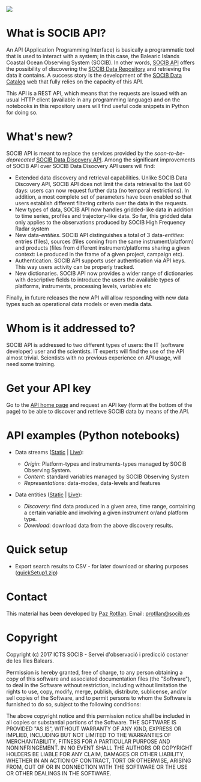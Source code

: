 
![](assets/bg-masthead3.jpg.png)

# What is SOCIB API?

An API (Application Programming Interface) is basically a programmatic tool that is used to interact with a system; in this case, the Balearic Islands Coastal Ocean Observing System (SOCIB). In other words, [SOCIB API](http://api.socib.es/) offers the possibility of discovering the <a href="https://socib.es/data/data-repository">SOCIB Data Repository</a> and retrieving the data it contains. A success story is the development of the [SOCIB Data Catalog](http://apps.socib.es/data-catalog/) web that fully relies on the capacity of this API.

This API is a REST API, which means that the requests are issued with an usual HTTP client (available in any programming language) and on the notebooks in this repository users will find useful code snippets in Python for doing so.

# What's new?

SOCIB API is meant to replace the services provided by the <i>soon-to-be-deprecated</i> <a href="http://apps.socib.es/DataDiscovery/index.jsp" target="_blank">SOCIB Data Discovery API</a>. Among the significant improvements of SOCIB API over SOCIB Data Disocvery API users will find:
<ul>
	<li>Extended data discovery and retrieval capabilities. Unlike SOCIB Data Discovery API, SOCIB API does not limit the data retrieval to the last 60 days: users can now request further data (no temporal restrictions). In addition, a most complete set of parameters have been enabled so that users establish different filtering criteria over the data in the requests.</li>
	<li>New types of data, SOCIB API now handles gridded-like data in addition to time series, profiles and trajectory-like data. So far, this gridded data only applies to the observations produced by SOCIB High Frequency Radar system</li>
	<li>New data-<i>entities</i>. SOCIB API distinguishes a total of 3 data-<i>entities</i>: entries (files), sources (files coming from the same instrument/platform) and products (files from different instrument/platforms sharing a given context: i.e produced in the frame of a given project, campaign etc).</li>
	<li>Authentication. SOCIB API supports user authentication via API keys. This way users activity can be properly tracked.</li>
	<li>New dictionaries. SOCIB API now provides a wider range of dictionaries with descriptive fields to introduce the users the available types of platforms, instruments, processing levels, variables etc</li>
</ul>
Finally, in future releases the new API will allow responding with new data types such as operational data models or even media data.

# Whom is it addressed to?

SOCIB API is addressed to two different types of users: the IT (software developer) user and the scientists. IT experts will find the use of the API almost trivial. Scientists with no previous experience on API usage, will need some training.

# Get your API key
Go to the [API home page](http://api.socib.es/home/) and request an API key (form at the bottom of the page) to be able to discover and retrieve SOCIB data by means of the API.


# API examples (Python notebooks)

* Data streams ([Static](01-Getting-started.ipynb) | [Live](https://mybinder.org/v2/gh/socib/API_examples/c24841beefcfbacdb1d4c572d3b2a406c183e9b0?filepath=01-Getting-started.ipynb)):
    - *Origin*: Platform-types and instruments-types managed by SOCIB Observing System.
	- *Content*: standard variables managed by SOCIB Observing System
	- *Representations*: data-modes, data-levels and features

* Data entities ([Static](02-Hands-on-data.ipynb) | [Live](https://mybinder.org/v2/gh/socib/API_examples/c24841beefcfbacdb1d4c572d3b2a406c183e9b0?filepath=02-Hands-on-data.ipynb)):
	- *Discovery*: find data produced in a given area, time range, containing a certain variable and involving a given instrument or/and platform type.
	- *Download*: download data from the above discovery results.

# Quick setup
* Export search results to CSV - for later download or sharing purposes ([quickSetup1.zip](quickSetups/quickSetup1.zip))

# Contact
This material has been developed by [Paz Rotllan](https://github.com/pazrg). Email: protllan@socib.es

# Copyright
Copyright (c) 2017 ICTS SOCIB - Servei d'observació i predicció costaner de les Illes Balears.

Permission is hereby granted, free of charge, to any person obtaining a copy
of this software and associated documentation files (the "Software"), to deal
in the Software without restriction, including without limitation the rights
to use, copy, modify, merge, publish, distribute, sublicense, and/or sell
copies of the Software, and to permit persons to whom the Software is
furnished to do so, subject to the following conditions:

The above copyright notice and this permission notice shall be included in
all copies or substantial portions of the Software.
THE SOFTWARE IS PROVIDED "AS IS", WITHOUT WARRANTY OF ANY KIND, EXPRESS OR
IMPLIED, INCLUDING BUT NOT LIMITED TO THE WARRANTIES OF MERCHANTABILITY,
FITNESS FOR A PARTICULAR PURPOSE AND NONINFRINGEMENT. IN NO EVENT SHALL THE
AUTHORS OR COPYRIGHT HOLDERS BE LIABLE FOR ANY CLAIM, DAMAGES OR OTHER
LIABILITY, WHETHER IN AN ACTION OF CONTRACT, TORT OR OTHERWISE, ARISING FROM,
OUT OF OR IN CONNECTION WITH THE SOFTWARE OR THE USE OR OTHER DEALINGS IN
THE SOFTWARE.
